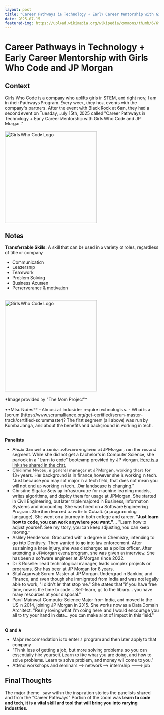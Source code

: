 ```yaml
---
layout: post
title: "Career Pathways in Technology + Early Career Mentorship with Girls Who Code and JP Morgan"
date: 2025-07-15
featured-img: https://upload.wikimedia.org/wikipedia/commons/thumb/6/6f/Girls_Who_Code_Logo.svg/1200px-Girls_Who_Code_Logo.svg.png
---
```

# Career Pathways in Technology + Early Career Mentorship with Girls Who Code and JP Morgan

## Context
Girls Who Code is a company who uplifts girls in STEM, and right now, I am in their Pathways Program. Every week, they host events with the company's partners. 
After the event with Black Rock at 6am, they had a second event on Tuesday, July 15th, 2025 called "Career Pathways in Technology + Early Career Mentorship with Girls Who Code and JP Morgan." <br><br>
<img src="https://upload.wikimedia.org/wikipedia/commons/thumb/6/6f/Girls_Who_Code_Logo.svg/1200px-Girls_Who_Code_Logo.svg.png" alt="Girls Who Code Logo" width="300"/> 

## Notes
**Transferrable Skills**: A skill that can be used in a variety of roles, regardless of title or company
- Communication
- Leadership
- Teamwork
- Problem Solving
- Business Acumen
- Perserverance & motivation
<br><br>
<img src="https://community.themomproject.com/hubfs/Transferrable%20Skills_Hero.png" alt="Girls Who Code Logo" width="300"/> 
<br><br>
*Image provided by "The Mom Project"*
<br><br>
**Misc Notes**
- Almost all industries require technologists.
- What is a [scrum](https://www.scrumalliance.org/get-certified/scrum-master-track/certified-scrummaster)?
The first segment (all above) was run by Kumba Janga, and about the benefits and background in working in tech. <br><br>

**Panelists**
- Alexis Samuel, a senior software engineer at JPMorgan, ran the second segment. While she did not get a bachelor's in Computer Science, she partook in a "learn to code" bootcamp provided by JP Morgan. [Here is a link she shared in the chat.](https://www.coursereport.com/blog/27-coding-bootcamps-for-high-school-students)
- Chidinma Nwosu, a general manager at JPMorgan, working there for 13+ years. Her background is in finance,however she is working in tech. "Just because you may not major in a tech field, that does not mean you will not end up working in tech...Our landscape is changing."
- Christine Sigalla: Sets up infrastrucutre for machine learning models, writes algorithms, and deploy them for usage at JPMorgan. She started in Civil Engineering, but later triple majored in Business, Information Systems and Accounting. She was hired on a Software Engineering Program. She then learned to write in Cobalt. (a programming langauge). She went on a journey in both college and career. **"Just learn how to code, you can work anywhere you want."**... "Learn how to adjust yourself. See my story, you can keep adjusting, you can keep moving."
- Ashley Henderson: Graduated with a degree in Chemistry, intending to go into Dentistry. Then wanted to go into law enforcement. After sustaining a knee injury, she was discharged as a police officer. After attending a JPMorgan event/program, she was given an interview. She has been a software engineer at JPMorgan since 2022.
- Dr B Roselle: Lead technological manager, leads complex projects or programs. She has been at JP Morgan for 8 years.
- Sital Agarwal: Scrum Master at JP Morgan. Undergrad in Banking and Finance, and even though she immigrated from India and was not legally able to work, "I didn't let that stop me." She states that "if you have free time, now is the time to code... Self-learn, go to the library... you have many resources at your disposal."
- Parul Mainwal: Computer Science Major from India, and moved to the US in 2014, joining JP Morgan in 2015. She works now as a Data Domain Architect. "Really loving what I'm doing here, and I would encourage you all to try your hand in data... you can make a lot of impact in this field."
<br><br>

**Q and A**
- Major reccomendation is to enter a program and then later apply to that company
- "Think less of getting a job, but more solving problems, so you can essentially hire yourself. Learn to like what you are doing, and how to solve problems. Learn to solve problem, and money will come to you."
- Attend workshops and seminars --> network --> internship ---> job

## Final Thoughts
The major theme I saw within the inspiration stories the panelists shared and from the "Career Pathways" Portion of the zoom was **Learn to code and tech, it is a vital skill and tool that will bring you into varying industries.**
